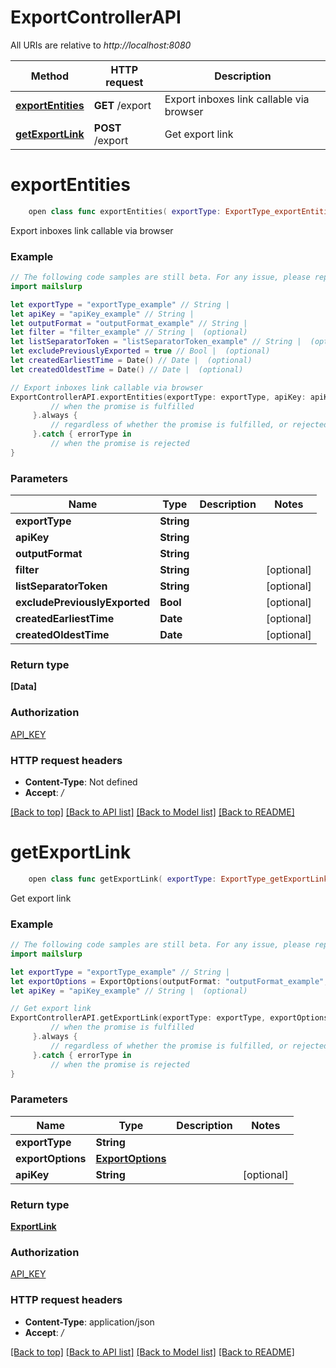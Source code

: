 # ExportControllerAPI

All URIs are relative to *http://localhost:8080*

Method | HTTP request | Description
------------- | ------------- | -------------
[**exportEntities**](ExportControllerAPI#exportentities) | **GET** /export | Export inboxes link callable via browser
[**getExportLink**](ExportControllerAPI#getexportlink) | **POST** /export | Get export link


# **exportEntities**
```swift
    open class func exportEntities( exportType: ExportType_exportEntities,  apiKey: String,  outputFormat: OutputFormat_exportEntities,  filter: String? = nil,  listSeparatorToken: String? = nil,  excludePreviouslyExported: Bool? = nil,  createdEarliestTime: Date? = nil,  createdOldestTime: Date? = nil) -> Promise<[Data]>
```

Export inboxes link callable via browser

### Example 
```swift
// The following code samples are still beta. For any issue, please report via http://github.com/OpenAPITools/openapi-generator/issues/new
import mailslurp

let exportType = "exportType_example" // String | 
let apiKey = "apiKey_example" // String | 
let outputFormat = "outputFormat_example" // String | 
let filter = "filter_example" // String |  (optional)
let listSeparatorToken = "listSeparatorToken_example" // String |  (optional)
let excludePreviouslyExported = true // Bool |  (optional)
let createdEarliestTime = Date() // Date |  (optional)
let createdOldestTime = Date() // Date |  (optional)

// Export inboxes link callable via browser
ExportControllerAPI.exportEntities(exportType: exportType, apiKey: apiKey, outputFormat: outputFormat, filter: filter, listSeparatorToken: listSeparatorToken, excludePreviouslyExported: excludePreviouslyExported, createdEarliestTime: createdEarliestTime, createdOldestTime: createdOldestTime).then {
         // when the promise is fulfilled
     }.always {
         // regardless of whether the promise is fulfilled, or rejected
     }.catch { errorType in
         // when the promise is rejected
}
```

### Parameters

Name | Type | Description  | Notes
------------- | ------------- | ------------- | -------------
 **exportType** | **String** |  | 
 **apiKey** | **String** |  | 
 **outputFormat** | **String** |  | 
 **filter** | **String** |  | [optional] 
 **listSeparatorToken** | **String** |  | [optional] 
 **excludePreviouslyExported** | **Bool** |  | [optional] 
 **createdEarliestTime** | **Date** |  | [optional] 
 **createdOldestTime** | **Date** |  | [optional] 

### Return type

**[Data]**

### Authorization

[API_KEY](../README#API_KEY)

### HTTP request headers

 - **Content-Type**: Not defined
 - **Accept**: */*

[[Back to top]](#) [[Back to API list]](../README#documentation-for-api-endpoints) [[Back to Model list]](../README#documentation-for-models) [[Back to README]](../README)

# **getExportLink**
```swift
    open class func getExportLink( exportType: ExportType_getExportLink,  exportOptions: ExportOptions,  apiKey: String? = nil) -> Promise<ExportLink>
```

Get export link

### Example 
```swift
// The following code samples are still beta. For any issue, please report via http://github.com/OpenAPITools/openapi-generator/issues/new
import mailslurp

let exportType = "exportType_example" // String | 
let exportOptions = ExportOptions(outputFormat: "outputFormat_example", excludePreviouslyExported: false, createdEarliestTime: Date(), createdOldestTime: Date(), filter: "filter_example", listSeparatorToken: "listSeparatorToken_example") // ExportOptions | 
let apiKey = "apiKey_example" // String |  (optional)

// Get export link
ExportControllerAPI.getExportLink(exportType: exportType, exportOptions: exportOptions, apiKey: apiKey).then {
         // when the promise is fulfilled
     }.always {
         // regardless of whether the promise is fulfilled, or rejected
     }.catch { errorType in
         // when the promise is rejected
}
```

### Parameters

Name | Type | Description  | Notes
------------- | ------------- | ------------- | -------------
 **exportType** | **String** |  | 
 **exportOptions** | [**ExportOptions**](ExportOptions) |  | 
 **apiKey** | **String** |  | [optional] 

### Return type

[**ExportLink**](ExportLink)

### Authorization

[API_KEY](../README#API_KEY)

### HTTP request headers

 - **Content-Type**: application/json
 - **Accept**: */*

[[Back to top]](#) [[Back to API list]](../README#documentation-for-api-endpoints) [[Back to Model list]](../README#documentation-for-models) [[Back to README]](../README)

